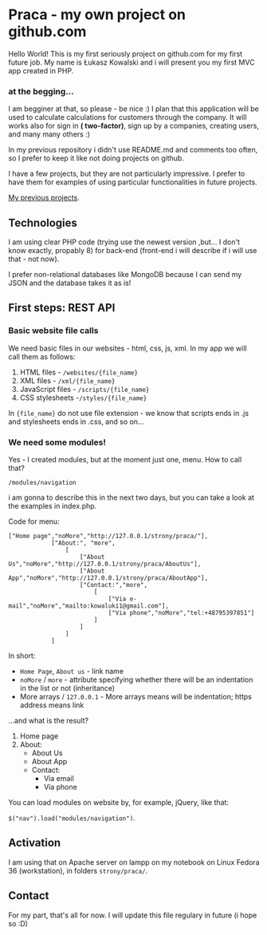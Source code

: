 # Praca - my own project on github.com

Hello World!  This is my first seriously project on github.com for my first future job. My name is Łukasz Kowalski and i will present you my first MVC app created in PHP.


### at the begging...

I am begginer at that, so please - be nice :)  I plan that this application will be used to calculate calculations for customers through the company. It will works also for sign in **( two-factor)**, sign up by a companies, creating users, and many many others :)

In my previous repository i didn't use README.md and comments too often, so I prefer to keep it like not doing projects on github.

I have a few projects, but they are not particularly impressive. I prefer to have them for examples of using particular functionalities in future projects.

[My previous projects](https://cv.kowaluki.pl).

## Technologies

I am using clear PHP code (trying use the newest version ,but... I don't know exactly, propably 8) for back-end (front-end i will describe if i will use that - not now).

I prefer non-relational databases like MongoDB because I can send my JSON and the database takes it as is!

## First steps: REST API

### Basic website file calls

We need basic files in our websites - html, css, js, xml. In my app we will call them as follows:

1. HTML files - `/websites/{file_name}`
2. XML files - `/xml/{file_name}`
3. JavaScript files - `/scripts/{file_name}` 
4. CSS stylesheets -`/styles/{file_name}`


In `{file_name}` do not use file extension - we know that scripts
ends in .js and stylesheets ends in .css, and so on...

### We need some modules!
Yes - I created modules, but at the moment just one, menu. How to call that?

`/modules/navigation`

i am gonna to describe this in the next two days, but you can take a look at the examples in index.php.

Code for menu: 

```
["Home page","noMore","http://127.0.0.1/strony/praca/"],
            ["About:", "more",
                [
                    ["About Us","noMore","http://127.0.0.1/strony/praca/AboutUs"],
                    ["About App","noMore","http://127.0.0.1/strony/praca/AboutApp"],
                    ["Contact:","more",
                        [
                            ["Via e-mail","noMore","mailto:kowaluki1@gmail.com"],
                            ["Via phone","noMore","tel:+48795397851"]
                        ]
                    ]
                ]
            ]
```

In short: 

* `Home Page`, `About us` - link name
* `noMore` / `more` - attribute specifying whether there will be an indentation in the list or not (inheritance)
* More arrays / `127.0.0.1` - More arrays means will be indentation; https address means link

...and what is the result?

1. Home page
2. About:
   * About Us
   * About App
   * Contact:
      * Via email
      * Via phone


You can load modules on website by, for example, jQuery, like that:


`$("nav").load("modules/navigation")`.

## Activation

I am using that on Apache server on lampp on my notebook on Linux Fedora 36 (workstation), in folders `strony/praca/`.

## Contact
For my part, that's all for now. I will update this file regulary in future (i hope so :D)

